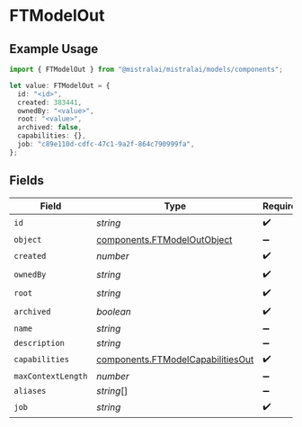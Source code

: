 # FTModelOut

## Example Usage

```typescript
import { FTModelOut } from "@mistralai/mistralai/models/components";

let value: FTModelOut = {
  id: "<id>",
  created: 383441,
  ownedBy: "<value>",
  root: "<value>",
  archived: false,
  capabilities: {},
  job: "c89e110d-cdfc-47c1-9a2f-864c790999fa",
};
```

## Fields

| Field                                                                                  | Type                                                                                   | Required                                                                               | Description                                                                            |
| -------------------------------------------------------------------------------------- | -------------------------------------------------------------------------------------- | -------------------------------------------------------------------------------------- | -------------------------------------------------------------------------------------- |
| `id`                                                                                   | *string*                                                                               | :heavy_check_mark:                                                                     | N/A                                                                                    |
| `object`                                                                               | [components.FTModelOutObject](../../models/components/ftmodeloutobject.md)             | :heavy_minus_sign:                                                                     | N/A                                                                                    |
| `created`                                                                              | *number*                                                                               | :heavy_check_mark:                                                                     | N/A                                                                                    |
| `ownedBy`                                                                              | *string*                                                                               | :heavy_check_mark:                                                                     | N/A                                                                                    |
| `root`                                                                                 | *string*                                                                               | :heavy_check_mark:                                                                     | N/A                                                                                    |
| `archived`                                                                             | *boolean*                                                                              | :heavy_check_mark:                                                                     | N/A                                                                                    |
| `name`                                                                                 | *string*                                                                               | :heavy_minus_sign:                                                                     | N/A                                                                                    |
| `description`                                                                          | *string*                                                                               | :heavy_minus_sign:                                                                     | N/A                                                                                    |
| `capabilities`                                                                         | [components.FTModelCapabilitiesOut](../../models/components/ftmodelcapabilitiesout.md) | :heavy_check_mark:                                                                     | N/A                                                                                    |
| `maxContextLength`                                                                     | *number*                                                                               | :heavy_minus_sign:                                                                     | N/A                                                                                    |
| `aliases`                                                                              | *string*[]                                                                             | :heavy_minus_sign:                                                                     | N/A                                                                                    |
| `job`                                                                                  | *string*                                                                               | :heavy_check_mark:                                                                     | N/A                                                                                    |